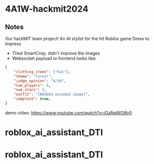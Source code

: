 # 4A1W-hackmit2024

## Notes
Our hackMIT team project! An AI stylist for the hit Roblox game Dress to Impress
* Tried SmartCrop, didn't improve the images
* Websocket payload to frontend looks like:
```json
{
	"clothing_items": ["hat"],
	"theme": "forest",
	"judge_opinion": "4/10",
	"num_players": 8,
	"num_stars": 8,
    "outfit": "[BASE64 encoded image]",
	"complete": true,
}
```
demo video: https://www.youtube.com/watch?v=iGaNeWG8tr0
# roblox_ai_assistant_DTI
# roblox_ai_assistant_DTI
